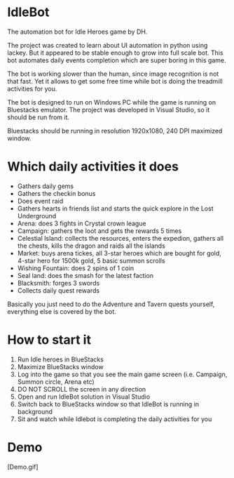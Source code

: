 # IdleBot
The automation bot for Idle Heroes game by DH.

The project was created to learn about UI automation in python using lackey. But it appeared to be stable enough to grow into full scale bot.
This bot automates daily events completion which are super boring in this game.

The bot is working slower than the human, since image recognition is not that fast. Yet it allows to get some free time while bot is doing the treadmill activities for you.

The bot is designed to run on Windows PC while the game is running on Bluestacks emulator. The project was developed in Visual Studio, so it should be run from it.

Bluestacks should be running in resolution 1920x1080, 240 DPI maximized window.

# Which daily activities it does
* Gathers daily gems
* Gathers the checkin bonus
* Does event raid
* Gathers hearts in friends list and starts the quick explore in the Lost Underground
* Arena: does 3 fights in Crystal crown league
* Campaign: gathers the loot and gets the rewards 5 times
* Celestial Island: collects the resources, enters the expedion, gathers all the chests, kills the dragon and raids all the islands
* Market: buys arena tickes, all 3-star heroes which are bought for gold, 4-star hero for 1500k gold, 5 basic summon scrolls
* Wishing Fountain: does 2 spins of 1 coin
* Seal land: does the smash for the latest faction
* Blacksmith: forges 3 swords
* Collects daily quest rewards

Basically you just need to do the Adventure and Tavern quests yourself, everything else is covered by the bot.

# How to start it

1. Run Idle heroes in BlueStacks
2. Maximize BlueStacks window
3. Log into the game so that you see the main game screen (i.e. Campaign, Summon circle, Arena etc)
4. DO NOT SCROLL the screen in any direction
5. Open and run IdleBot solution in Visual Studio
6. Switch back to BlueStacks window so that IdleBot is running in background
7. Sit and watch while Idlebot is completing the daily activities for you

# Demo
[Demo.gif]


